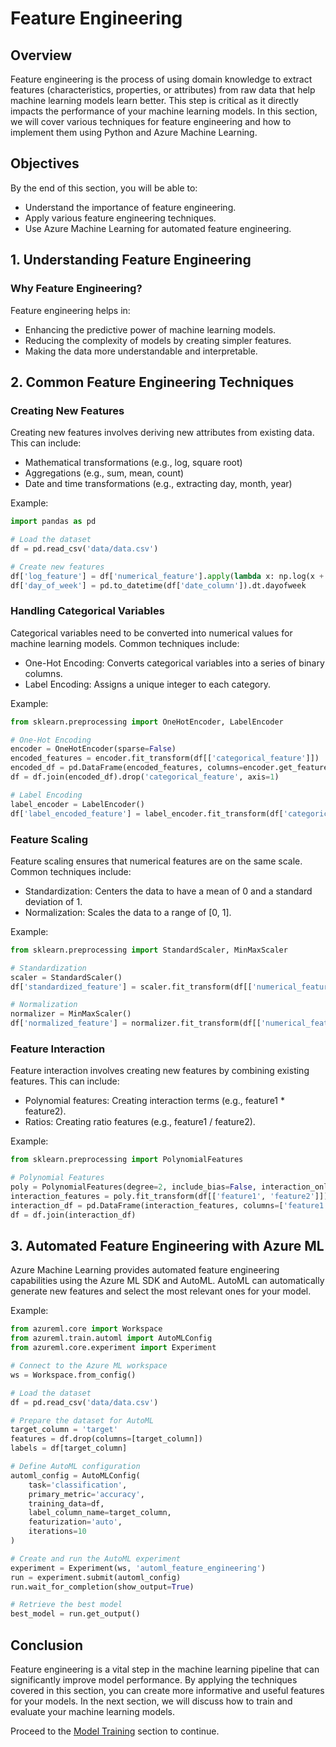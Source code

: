 # Feature Engineering

## Overview

Feature engineering is the process of using domain knowledge to extract features (characteristics, properties, or attributes) from raw data that help machine learning models learn better. This step is critical as it directly impacts the performance of your machine learning models. In this section, we will cover various techniques for feature engineering and how to implement them using Python and Azure Machine Learning.

## Objectives

By the end of this section, you will be able to:
- Understand the importance of feature engineering.
- Apply various feature engineering techniques.
- Use Azure Machine Learning for automated feature engineering.

## 1. Understanding Feature Engineering

### Why Feature Engineering?

Feature engineering helps in:
- Enhancing the predictive power of machine learning models.
- Reducing the complexity of models by creating simpler features.
- Making the data more understandable and interpretable.

## 2. Common Feature Engineering Techniques

### Creating New Features

Creating new features involves deriving new attributes from existing data. This can include:
- Mathematical transformations (e.g., log, square root)
- Aggregations (e.g., sum, mean, count)
- Date and time transformations (e.g., extracting day, month, year)

Example:

```python
import pandas as pd

# Load the dataset
df = pd.read_csv('data/data.csv')

# Create new features
df['log_feature'] = df['numerical_feature'].apply(lambda x: np.log(x + 1))
df['day_of_week'] = pd.to_datetime(df['date_column']).dt.dayofweek
```

### Handling Categorical Variables

Categorical variables need to be converted into numerical values for machine learning models. Common techniques include:
- One-Hot Encoding: Converts categorical variables into a series of binary columns.
- Label Encoding: Assigns a unique integer to each category.

Example:

```python
from sklearn.preprocessing import OneHotEncoder, LabelEncoder

# One-Hot Encoding
encoder = OneHotEncoder(sparse=False)
encoded_features = encoder.fit_transform(df[['categorical_feature']])
encoded_df = pd.DataFrame(encoded_features, columns=encoder.get_feature_names_out(['categorical_feature']))
df = df.join(encoded_df).drop('categorical_feature', axis=1)

# Label Encoding
label_encoder = LabelEncoder()
df['label_encoded_feature'] = label_encoder.fit_transform(df['categorical_feature'])
```

### Feature Scaling

Feature scaling ensures that numerical features are on the same scale. Common techniques include:
- Standardization: Centers the data to have a mean of 0 and a standard deviation of 1.
- Normalization: Scales the data to a range of [0, 1].

Example:

```python
from sklearn.preprocessing import StandardScaler, MinMaxScaler

# Standardization
scaler = StandardScaler()
df['standardized_feature'] = scaler.fit_transform(df[['numerical_feature']])

# Normalization
normalizer = MinMaxScaler()
df['normalized_feature'] = normalizer.fit_transform(df[['numerical_feature']])
```

### Feature Interaction

Feature interaction involves creating new features by combining existing features. This can include:
- Polynomial features: Creating interaction terms (e.g., feature1 * feature2).
- Ratios: Creating ratio features (e.g., feature1 / feature2).

Example:

```python
from sklearn.preprocessing import PolynomialFeatures

# Polynomial Features
poly = PolynomialFeatures(degree=2, include_bias=False, interaction_only=True)
interaction_features = poly.fit_transform(df[['feature1', 'feature2']])
interaction_df = pd.DataFrame(interaction_features, columns=['feature1', 'feature2', 'feature1_feature2'])
df = df.join(interaction_df)
```

## 3. Automated Feature Engineering with Azure ML

Azure Machine Learning provides automated feature engineering capabilities using the Azure ML SDK and AutoML. AutoML can automatically generate new features and select the most relevant ones for your model.

Example:

```python
from azureml.core import Workspace
from azureml.train.automl import AutoMLConfig
from azureml.core.experiment import Experiment

# Connect to the Azure ML workspace
ws = Workspace.from_config()

# Load the dataset
df = pd.read_csv('data/data.csv')

# Prepare the dataset for AutoML
target_column = 'target'
features = df.drop(columns=[target_column])
labels = df[target_column]

# Define AutoML configuration
automl_config = AutoMLConfig(
    task='classification',
    primary_metric='accuracy',
    training_data=df,
    label_column_name=target_column,
    featurization='auto',
    iterations=10
)

# Create and run the AutoML experiment
experiment = Experiment(ws, 'automl_feature_engineering')
run = experiment.submit(automl_config)
run.wait_for_completion(show_output=True)

# Retrieve the best model
best_model = run.get_output()
```

## Conclusion

Feature engineering is a vital step in the machine learning pipeline that can significantly improve model performance. By applying the techniques covered in this section, you can create more informative and useful features for your models. In the next section, we will discuss how to train and evaluate your machine learning models.

Proceed to the [Model Training](Model_Training.md) section to continue.
